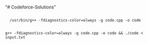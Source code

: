 "# Codeforce-Solutions" 


```

  /usr/bin/g++ -fdiagnostics-color=always -g code.cpp -o code


```

```
g++ -fdiagnostics-color=always -g code.cpp -o code && ./code < input.txt
```